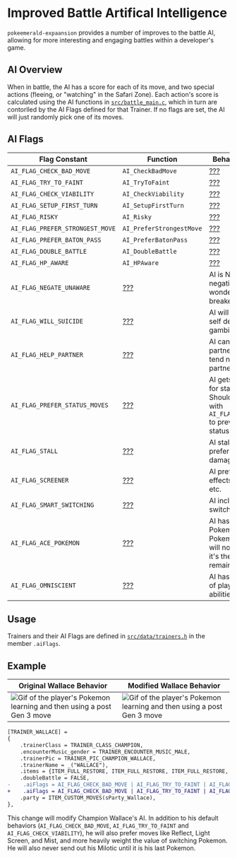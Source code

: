 # Improved Battle Artifical Intelligence
`pokeemerald-expaansion` provides a number of improves to the battle AI, allowing for more interesting and engaging battles within a developer's game.

## AI Overview

When in battle, the AI has a score for each of its move, and two special actions (fleeing, or "watching" in the Safari Zone). Each action's score is calculated using the AI functions in [`src/battle_main.c`](src/battle_main.c), which in turn are contorlled by the AI Flags defined for that Trainer. If no flags are set, the AI will just randomly pick one of its moves.

## AI Flags

|Flag Constant| Function | Behavior Description |
| ---| --- | --- |
|`AI_FLAG_CHECK_BAD_MOVE`|`AI_CheckBadMove`|[???](https://discord.com/channels/419213663107416084/1077168246555430962/1107518667710799972)|
|`AI_FLAG_TRY_TO_FAINT`|`AI_TryToFaint`|[???](https://discord.com/channels/419213663107416084/1077168246555430962/1107518667710799972)|
|`AI_FLAG_CHECK_VIABILITY`|`AI_CheckViability`|[???](https://discord.com/channels/419213663107416084/1077168246555430962/1107518667710799972)|
|`AI_FLAG_SETUP_FIRST_TURN`|`AI_SetupFirstTurn`|[???](https://discord.com/channels/419213663107416084/1077168246555430962/1107518667710799972)|
|`AI_FLAG_RISKY`|`AI_Risky`|[???](https://discord.com/channels/419213663107416084/1077168246555430962/1107518667710799972)|
|`AI_FLAG_PREFER_STRONGEST_MOVE`|`AI_PreferStrongestMove`|[???](https://discord.com/channels/419213663107416084/1077168246555430962/1107518667710799972)|
|`AI_FLAG_PREFER_BATON_PASS`|`AI_PreferBatonPass`|[???](https://discord.com/channels/419213663107416084/1077168246555430962/1107518667710799972)|
|`AI_FLAG_DOUBLE_BATTLE`|`AI_DoubleBattle`|[???](https://discord.com/channels/419213663107416084/1077168246555430962/1107518667710799972)|
|`AI_FLAG_HP_AWARE`|`AI_HPAware`|[???](https://discord.com/channels/419213663107416084/1077168246555430962/1107518667710799972)|
|`AI_FLAG_NEGATE_UNAWARE`|[???](https://discord.com/channels/419213663107416084/1077168246555430962/1107518667710799972)|AI is NOT aware of negating effects like wonder room, mold breaker, etc|
|`AI_FLAG_WILL_SUICIDE`|[???](https://discord.com/channels/419213663107416084/1077168246555430962/1107518667710799972)|AI will use explosion / self destruct / final gambit / etc|
|`AI_FLAG_HELP_PARTNER`|[???](https://discord.com/channels/419213663107416084/1077168246555430962/1107518667710799972)|AI can try to help partner. If not set, will tend not to target partner|
|`AI_FLAG_PREFER_STATUS_MOVES`|[???](https://discord.com/channels/419213663107416084/1077168246555430962/1107518667710799972)|AI gets a score bonus for status moves. Should be combined with `AI_FLAG_CHECK_BAD_MOVE` to prevent using only status moves|
|`AI_FLAG_STALL`|[???](https://discord.com/channels/419213663107416084/1077168246555430962/1107518667710799972)|AI stalls battle and prefers secondary damage/trapping/etc.|
|`AI_FLAG_SCREENER`|[???](https://discord.com/channels/419213663107416084/1077168246555430962/1107518667710799972)|AI prefers screening effects like reflect, mist, etc.|
|`AI_FLAG_SMART_SWITCHING`|[???](https://discord.com/channels/419213663107416084/1077168246555430962/1107518667710799972)|AI includes a lot more switching checks|
|`AI_FLAG_ACE_POKEMON`|[???](https://discord.com/channels/419213663107416084/1077168246555430962/1107518667710799972)|AI has an Ace Pokemon. The last Pokemon in the party will not be used until it's the last one remaining.|
|`AI_FLAG_OMNISCIENT`|[???](https://discord.com/channels/419213663107416084/1077168246555430962/1107518667710799972)|AI has full knowledge of player moves, abilities, hold items|

## Usage

Trainers and their AI Flags are defined in [`src/data/trainers.h`](src/data/trainers.h) in the member `.aiFlags`.

## Example

| Original Wallace Behavior                                    | Modified Wallace Behavior                                    |
| ------------------------------------------------------------ | ------------------------------------------------------------ |
| ![Gif of the player's Pokemon learning and then using a post Gen 3 move](https://archives.bulbagarden.net/media/upload/f/f9/Fire_Blast_III.png) | ![Gif of the player's Pokemon learning and then using a post Gen 3 move](https://archives.bulbagarden.net/media/upload/f/f9/Fire_Blast_III.png) |

```diff
[TRAINER_WALLACE] =
{
    .trainerClass = TRAINER_CLASS_CHAMPION,
    .encounterMusic_gender = TRAINER_ENCOUNTER_MUSIC_MALE,
    .trainerPic = TRAINER_PIC_CHAMPION_WALLACE,
    .trainerName = _("WALLACE"),
    .items = {ITEM_FULL_RESTORE, ITEM_FULL_RESTORE, ITEM_FULL_RESTORE, ITEM_FULL_RESTORE},
    .doubleBattle = FALSE,
-    .aiFlags = AI_FLAG_CHECK_BAD_MOVE | AI_FLAG_TRY_TO_FAINT | AI_FLAG_CHECK_VIABILITY,
+    .aiFlags = AI_FLAG_CHECK_BAD_MOVE | AI_FLAG_TRY_TO_FAINT | AI_FLAG_CHECK_VIABILITY | AI_FLAG_SCREENER | AI_FLAG_SMART_SWITCHING | AI_FLAG_ACE_POKEMON
    .party = ITEM_CUSTOM_MOVES(sParty_Wallace),
},
```

This change will modify Champion Wallace's AI. In addition to his default behaviors (`AI_FLAG_CHECK_BAD_MOVE`, `AI_FLAG_TRY_TO_FAINT` and `AI_FLAG_CHECK_VIABILITY`), he will also prefer moves like Reflect, Light Screen, and Mist, and more heavily weight the value of switching Pokemon. He will also never send out his Milotic until it is his last Pokemon.
